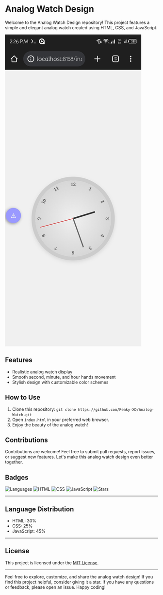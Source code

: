 # Analog Watch Design

Welcome to the Analog Watch Design repository! This project features a simple and elegant analog watch created using HTML, CSS, and JavaScript.

![Analog Watch Preview](Screenshot_20230809-142643.jpg)

## Features

- Realistic analog watch display
- Smooth second, minute, and hour hands movement
- Stylish design with customizable color schemes

## How to Use

1. Clone this repository: `git clone https://github.com/Peaky-XD/Analog-Watch.git`
2. Open `index.html` in your preferred web browser.
3. Enjoy the beauty of the analog watch!

## Contributions

Contributions are welcome! Feel free to submit pull requests, report issues, or suggest new features. Let's make this analog watch design even better together.

## Badges

![Languages](https://img.shields.io/github/languages/count/Peaky-XD/Analog-Watch)
![HTML](https://img.shields.io/github/languages/top/Peaky-XD/Analog-Watch?color=%23E34F26&logo=html5)
![CSS](https://img.shields.io/github/languages/top/Peaky-XD/Analog-Watch?color=%231572B6&logo=css3)
![JavaScript](https://img.shields.io/github/languages/top/Peaky-XD/Analog-Watch?color=%23F7DF1E&logo=javascript)
![Stars](https://img.shields.io/github/stars/Peaky-XD/Analog-Watch.svg?style=social&label=Stars)

---

## Language Distribution

- HTML: 30%
- CSS: 25%
- JavaScript: 45%

---


## License

This project is licensed under the [MIT License](LICENSE).

---

Feel free to explore, customize, and share the analog watch design! If you find this project helpful, consider giving it a star. If you have any questions or feedback, please open an issue. Happy coding!
